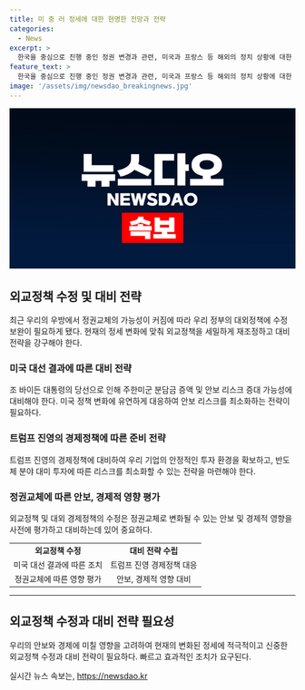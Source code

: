 ```yaml
---
title: 미 중 러 정세에 대한 현명한 전망과 전략
categories:
  - News
excerpt: >
  한국을 중심으로 진행 중인 정권 변경과 관련, 미국과 프랑스 등 해외의 정치 상황에 대한 분석을 토대로 현지 정권의 안보 및 경제에 미칠 영향을 제시하고 있다. 특히, 트럼프 집권에 따른 안보와 경제 리스크에 대응하기 위한 대비책을 제시하며, 주한미군 역할 변경과 분담금 증액 등 안보 관련 주장에 대한 경고를 내비쳐 현재의 정책에 주목을 촉구하고 있다.
feature_text: >
  한국을 중심으로 진행 중인 정권 변경과 관련, 미국과 프랑스 등 해외의 정치 상황에 대한 분석을 토대로 현지 정권의 안보 및 경제에 미칠 영향을 제시하고 있다. 특히, 트럼프 집권에 따른 안보와 경제 리스크에 대응하기 위한 대비책을 제시하며, 주한미군 역할 변경과 분담금 증액 등 안보 관련 주장에 대한 경고를 내비쳐 현재의 정책에 주목을 촉구하고 있다.
image: '/assets/img/newsdao_breakingnews.jpg'
---
```


<p><img src="/assets/img/newsdao_breakingnews.jpg" alt="implanttips 속보" /></p>

<h2 data-ke-size="size26">외교정책 수정 및 대비 전략</h2>

<p data-ke-size="size16">최근 우리의 우방에서 정권교체의 가능성이 커짐에 따라 우리 정부의 대외정책에 수정 보완이 필요하게 됐다. 현재의 정세 변화에 맞춰 외교정책을 세밀하게 재조정하고 대비 전략을 강구해야 한다.</p>

<h3>미국 대선 결과에 따른 대비 전략</h3>

<p data-ke-size="size16">조 바이든 대통령의 당선으로 인해 주한미군 분담금 증액 및 안보 리스크 증대 가능성에 대비해야 한다. 미국 정책 변화에 유연하게 대응하여 안보 리스크를 최소화하는 전략이 필요하다.</p>

<h3>트럼프 진영의 경제정책에 따른 준비 전략</h3>

<p data-ke-size="size16">트럼프 진영의 경제정책에 대비하여 우리 기업의 안정적인 투자 환경을 확보하고, 반도체 분야 대미 투자에 따른 리스크를 최소화할 수 있는 전략을 마련해야 한다.</p>

<h3>정권교체에 따른 안보, 경제적 영향 평가</h3>

<p data-ke-size="size16">외교정책 및 대외 경제정책의 수정은 정권교체로 변화될 수 있는 안보 및 경제적 영향을 사전에 평가하고 대비하는데 있어 중요하다.</p>

<table>
<tbody>
<tr>
<td style="text-align: center; height: 17px;"><b>외교정책 수정</b></td>
<td style="text-align: center; height: 17px;"><b>대비 전략 수립</b></td>
</tr>
<tr>
<td style="text-align: center; height: 17px;">미국 대선 결과에 따른 조치</td>
<td style="text-align: center; height: 17px;">트럼프 진영 경제정책 대응</td>
</tr>
<tr>
<td style="text-align: center; height: 17px;">정권교체에 따른 영향 평가</td>
<td style="text-align: center; height: 17px;">안보, 경제적 영향 대비</td>
</tr>
</tbody>
</table>

<hr>

<h2 data-ke-size="size26">외교정책 수정과 대비 전략 필요성</h2>

<p data-ke-size="size16">우리의 안보와 경제에 미칠 영향을 고려하여 현재의 변화된 정세에 적극적이고 신중한 외교정책 수정과 대비 전략이 필요하다. 빠르고 효과적인 조치가 요구된다.</p>
실시간 뉴스 속보는, <a href="https://newsdao.kr" rel="dofollow">https://newsdao.kr</a>


